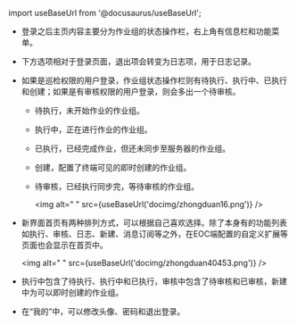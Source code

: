 
import useBaseUrl from '@docusaurus/useBaseUrl';

* 登录之后主页内容主要分为作业组的状态操作栏，右上角有信息栏和功能菜单。

* 下方选项相对于登录页面，退出项会转变为日志项，用于日志记录。

* 如果是巡检权限的用户登录，作业组状态操作栏则有待执行、执行中、已执行和创建；如果是有审核权限的用户登录，则会多出一个待审核。
  + 待执行，未开始作业的作业组。
  + 执行中，正在进行作业的作业组。
  + 已执行，已经完成作业，但还未同步至服务器的作业组。
  + 创建，配置了终端可见的即时创建的作业组。
  + 待审核，已经执行同步完，等待审核的作业组。

    <img alt=" " src={useBaseUrl('docimg/zhongduan16.png')} />

* 新界面首页有两种排列方式，可以根据自己喜欢选择。除了本身有的功能列表如执行、审核、日志、新建、消息订阅等之外，在EOC端配置的自定义扩展等页面也会显示在首页中。

  <img alt=" " src={useBaseUrl('docimg/zhongduan40453.png')} />

* 执行中包含了待执行、执行中和已执行，审核中包含了待审核和已审核，新建中为可以即时创建的作业组。

* 在“我的”中，可以修改头像、密码和退出登录。
